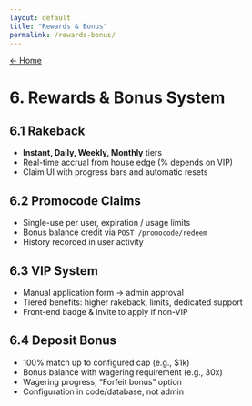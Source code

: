 ```yaml
---
layout: default
title: "Rewards & Bonus"
permalink: /rewards-bonus/
---
```


[← Home](/)

# 6. Rewards & Bonus System

## 6.1 Rakeback

- **Instant, Daily, Weekly, Monthly** tiers  
- Real-time accrual from house edge (% depends on VIP)  
- Claim UI with progress bars and automatic resets

## 6.2 Promocode Claims

- Single-use per user, expiration / usage limits  
- Bonus balance credit via `POST /promocode/redeem`  
- History recorded in user activity

## 6.3 VIP System

- Manual application form → admin approval  
- Tiered benefits: higher rakeback, limits, dedicated support  
- Front-end badge & invite to apply if non-VIP

## 6.4 Deposit Bonus

- 100% match up to configured cap (e.g., $1k)  
- Bonus balance with wagering requirement (e.g., 30x)  
- Wagering progress, “Forfeit bonus” option  
- Configuration in code/database, not admin
